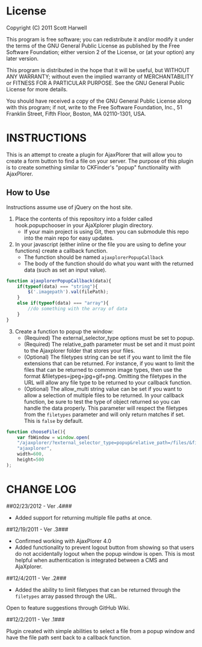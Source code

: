 License
=======

Copyright (C) 2011 Scott Harwell

This program is free software; you can redistribute it and/or
modify it under the terms of the GNU General Public License
as published by the Free Software Foundation; either version 2
of the License, or (at your option) any later version.

This program is distributed in the hope that it will be useful,
but WITHOUT ANY WARRANTY; without even the implied warranty of
MERCHANTABILITY or FITNESS FOR A PARTICULAR PURPOSE.  See the
GNU General Public License for more details.

You should have received a copy of the GNU General Public License
along with this program; if not, write to the Free Software
Foundation, Inc., 51 Franklin Street, Fifth Floor, Boston, MA  02110-1301, USA.

INSTRUCTIONS
============

This is an attempt to create a plugin for AjaxPlorer that will allow you to create a form button to find a file on your server. The purpose of this plugin is to create something similar to CKFinder's "popup" functionality with AjaxPlorer.

How to Use
----------

Instructions assume use of jQuery on the host site.

1. Place the contents of this repository into a folder called hook.popupchooser in your AjaXplorer plugin directory.
	- If your main project is using Git, then you can submodule this repo into the main repo for easy updates.
2. In your javascript (either inline or the file you are using to define your functions) create a callback function.
	- The function should be named `ajaxplorerPopupCallback`
	- The body of the function should do what you want with the returned data (such as set an input value).

```javascript
function ajaxplorerPopupCallback(data){
	if(typeof(data) === "string"){
		$('.imagepath').val(filePath);
	}
	else if(typeof(data) === "array"){
		//do something with the array of data
	}
}
```	

3. Create a function to popup the window:
	- (Required) The external_selector_type options must be set to popup.
	- (Required) The relative_path parameter must be set and it must point to the Ajaxplorer folder that stores your files.
	- (Optional) The filetypes string can be set if you want to limit the file extensions that can be returned. For instance, if you want to limit the files that can be returned to common image types, then use the format &filetypes=jpeg+jpg+gif+png. Omitting the filetypes in the URL will allow any file type to be returned to your callback function.
	- (Optional) The allow_multi string value can be set if you want to allow a selection of multiple files to be returned. In your callback function, be sure to test the type of object returned so you can handle the data properly. This parameter will respect the filetypes from the `filetypes` parameter and will only return matches if set. This is `false` by default.

```javascript	
function chooseFile(){
	var fbWindow = window.open(
	"/ajaxplorer/?external_selector_type=popup&relative_path=/files/&filetypes=jpeg+jpg+gif+png&allow_multi=true",
	"ajaxplorer",
	width=600,
	height=500
);
```

CHANGE LOG
==========

##02/23/2012 - Ver .4###

- Added support for returning multiple file paths at once.

##12/19/2011 - Ver .3###

- Confirmed working with AjaxPlorer 4.0
- Added functionality to prevent logout button from showing so that users do not accidentally logout when the popup window is open. This is most helpful when authentication is integrated between a CMS and AjaXplorer.

##12/4/2011 - Ver .2###

- Added the ability to limit filetypes that can be returned through the `filetypes` array passed through the URL. 

Open to feature suggestions through GitHub Wiki.

##12/2/2011 - Ver .1###

Plugin created with simple abilities to select a file from a popup window and have the file path sent back to a callback function.